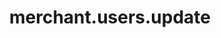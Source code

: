 ---
layout: SpecialLayout
title: merchant.users.update
description: Endpoint description...
api: merchant
schema: merchant.users
operationId: merchant.users.update
operation: put
method: update
authLevel: SECRET
authRoles: Any
---